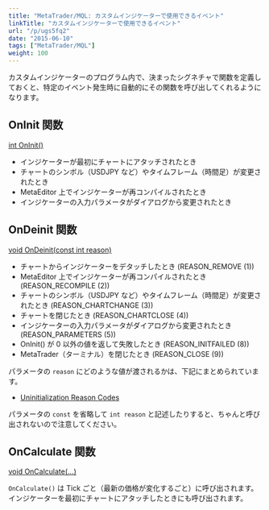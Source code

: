 ```yaml
---
title: "MetaTrader/MQL: カスタムインジケーターで使用できるイベント"
linkTitle: "カスタムインジケーターで使用できるイベント"
url: "/p/ugs5fq2"
date: "2015-06-10"
tags: ["MetaTrader/MQL"]
weight: 100
---
```


カスタムインジケーターのプログラム内で、決まったシグネチャで関数を定義しておくと、特定のイベント発生時に自動的にその関数を呼び出してくれるようになります。


OnInit 関数
----

[int OnInit()](https://www.mql5.com/en/docs/basis/function/events#oninit)

- インジケーターが最初にチャートにアタッチされたとき
- チャートのシンボル（USDJPY など）やタイムフレーム（時間足）が変更されたとき
- MetaEditor 上でインジケーターが再コンパイルされたとき
- インジケーターの入力パラメータがダイアログから変更されたとき


OnDeinit 関数
----

[void OnDeinit(const int reason)](https://www.mql5.com/en/docs/basis/function/events#ondeinit)

- チャートからインジケーターをデタッチしたとき (REASON_REMOVE (1))
- MetaEditor 上でインジケーターが再コンパイルされたとき (REASON_RECOMPILE (2))
- チャートのシンボル（USDJPY など）やタイムフレーム（時間足）が変更されたとき (REASON_CHARTCHANGE (3))
- チャートを閉じたとき (REASON_CHARTCLOSE (4))
- インジケーターの入力パラメータがダイアログから変更されたとき (REASON_PARAMETERS (5))
- OnInit() が 0 以外の値を返して失敗したとき (REASON_INITFAILED (8))
- MetaTrader（ターミナル）を閉じたとき (REASON_CLOSE (9))

パラメータの `reason` にどのような値が渡されるかは、下記にまとめられています。

- [Uninitialization Reason Codes](https://www.mql5.com/en/docs/constants/namedconstants/uninit)

パラメータの `const` を省略して `int reason` と記述したりすると、ちゃんと呼び出されないので注意してください。


OnCalculate 関数
----

[void OnCalculate(...)](https://www.mql5.com/en/docs/basis/function/events#oncalculate)

`OnCalculate()` は Tick ごと（最新の価格が変化するごと）に呼び出されます。
インジケーターを最初にチャートにアタッチしたときにも呼び出されます。

